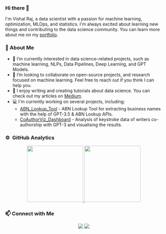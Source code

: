 ### Hi there 👋

I'm Vishal Raj, a data scientist with a passion for machine learning, optimization, MLOps, and statistics. I'm always excited about learning new things and contributing to the data science community. You can learn more about me on my [portfolio](https://vishalraj247.github.io/portfolio/).

### :rocket: About Me

- 🔭 I’m currently interested in data science-related projects, such as machine learning, NLPs, Data Pipelines, Deep Learning, and GPT Models.
- :raised_back_of_hand: I’m looking to collaborate on open-source projects, and research focused on machine learning. Feel free to reach out if you think I can help you.
- :pencil: I enjoy writing and creating tutorials about data science. You can check out my articles on [Medium](https://vishalraj247.medium.com/).
- :computer: I'm currently working on several projects, including:
  - [ABN_Lookup_Tool](https://github.com/vishalraj247/ABN_Lookup_Tool) - ABN Lookup Tool for extracting business names with the help of GPT-3.5 & ABN Lookup APIs.
  - [CoAuthorViz_Dashboard](https://github.com/vishalraj247/CoAuthorViz_Dashboard) - Analysis of keystroke data of writers co-authorship with GPT-3 and visualising the results.

### ⚙️ &nbsp;GitHub Analytics

<p align="center">
<a href="https://github.com/vishalraj247">
  <img height="180em" src="https://github-readme-stats.vercel.app/api?username=vishalraj247&show_icons=true&include_all_commits=true&hide_title=true"/>
  <img height="180em" src="https://github-readme-stats.vercel.app/api/top-langs/?username=vishalraj247&layout=compact&langs_count=6&hide_title=true"/>
</a>
</p>

### :mailbox: Connect with Me

<p align="center">
<a href="https://www.linkedin.com/in/vishal-raj-vr/"><img src="https://img.shields.io/badge/-Vishal Raj-0077B5?style=flat&logo=Linkedin&logoColor=white"/></a>
<a href="https://vishalraj247.medium.com/"><img src="https://img.shields.io/badge/-Vishal Raj-05122A?style=flat&logo=medium&logoColor=white"/></a>
</p>
